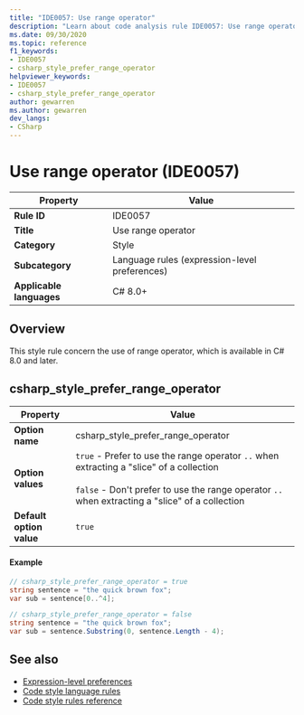 ```yaml
---
title: "IDE0057: Use range operator"
description: "Learn about code analysis rule IDE0057: Use range operator"
ms.date: 09/30/2020
ms.topic: reference
f1_keywords:
- IDE0057
- csharp_style_prefer_range_operator
helpviewer_keywords:
- IDE0057
- csharp_style_prefer_range_operator
author: gewarren
ms.author: gewarren
dev_langs:
- CSharp
---
```

# Use range operator (IDE0057)

|Property|Value|
|-|-|
| **Rule ID** | IDE0057 |
| **Title** | Use range operator |
| **Category** | Style |
| **Subcategory** | Language rules (expression-level preferences) |
| **Applicable languages** | C# 8.0+ |

## Overview

This style rule concern the use of range operator, which is available in C# 8.0 and later.

## csharp_style_prefer_range_operator

|Property|Value|
|-|-|
| **Option name** | csharp_style_prefer_range_operator
| **Option values** | `true` - Prefer to use the range operator `..` when extracting a "slice" of a collection<br /><br />`false` - Don't prefer to use the range operator `..` when extracting a "slice" of a collection |
| **Default option value** | `true` |

#### Example

```csharp
// csharp_style_prefer_range_operator = true
string sentence = "the quick brown fox";
var sub = sentence[0..^4];

// csharp_style_prefer_range_operator = false
string sentence = "the quick brown fox";
var sub = sentence.Substring(0, sentence.Length - 4);
```

## See also

- [Expression-level preferences](expression-level-preferences.md)
- [Code style language rules](language-rules.md)
- [Code style rules reference](range.md)
